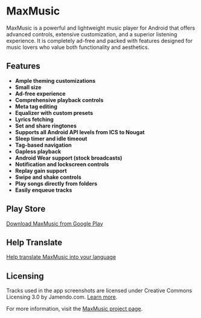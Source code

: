
# MaxMusic

MaxMusic is a powerful and lightweight music player for Android that offers advanced controls, extensive customization, and a superior listening experience. It is completely ad-free and packed with features designed for music lovers who value both functionality and aesthetics.

## Features

- **Ample theming customizations**  
- **Small size**  
- **Ad-free experience**  
- **Comprehensive playback controls**  
- **Meta tag editing**  
- **Equalizer with custom presets**  
- **Lyrics fetching**  
- **Set and share ringtones**  
- **Supports all Android API levels from ICS to Nougat**  
- **Sleep timer and idle timeout**  
- **Tag-based navigation**  
- **Gapless playback**  
- **Android Wear support (stock broadcasts)**  
- **Notification and lockscreen controls**  
- **Replay gain support**  
- **Swipe and shake controls**  
- **Play songs directly from folders**  
- **Easily enqueue tracks**  

## Play Store
[Download MaxMusic from Google Play](https://play.google.com/store/apps/details?id=com.dragonide.maxmusic&hl=en)

## Help Translate
[Help translate MaxMusic into your language](https://goo.gl/xBzJSB)

## Licensing
Tracks used in the app screenshots are licensed under Creative Commons Licensing 3.0 by Jamendo.com. [Learn more](https://creativecommons.org/licenses/by/3.0/).

For more information, visit the [MaxMusic project page](https://ankitmhatre.in/projects/maxmusic/).
